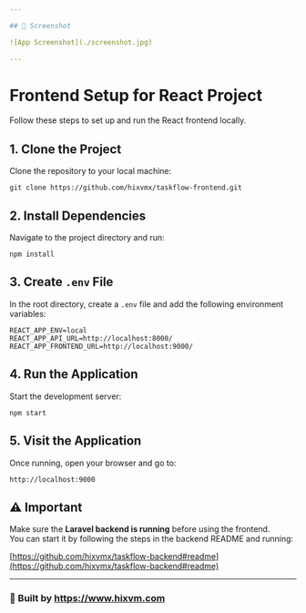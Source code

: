 ```yaml
---

## 📸 Screenshot

![App Screenshot](./screenshot.jpg)

---
```

# Frontend Setup for React Project

Follow these steps to set up and run the React frontend locally.

## 1. Clone the Project

Clone the repository to your local machine:

```
git clone https://github.com/hixvmx/taskflow-frontend.git
```

## 2. Install Dependencies

Navigate to the project directory and run:

```
npm install
```

## 3. Create `.env` File

In the root directory, create a `.env` file and add the following environment variables:

```
REACT_APP_ENV=local
REACT_APP_API_URL=http://localhost:8000/
REACT_APP_FRONTEND_URL=http://localhost:9000/
```

## 4. Run the Application

Start the development server:

```
npm start
```

## 5. Visit the Application

Once running, open your browser and go to:

```
http://localhost:9000
```

## ⚠️ Important

Make sure the **Laravel backend is running** before using the frontend.  
You can start it by following the steps in the backend README and running:

[https://github.com/hixvmx/taskflow-backend#readme](https://github.com/hixvmx/taskflow-backend#readme)

---

### 🚀 Built by **https://www.hixvm.com**
